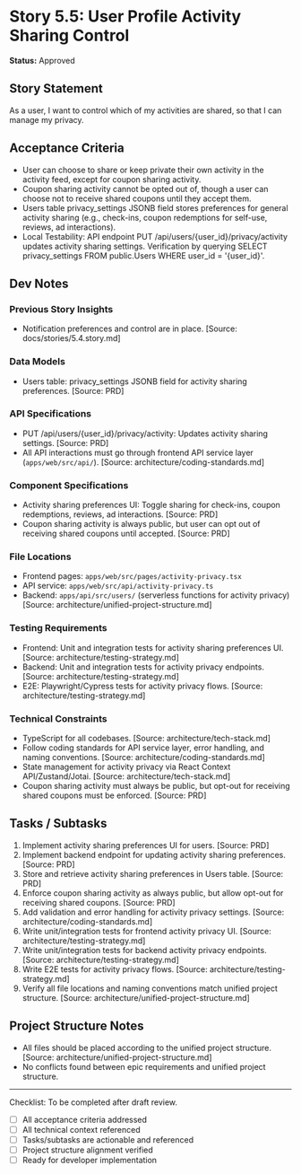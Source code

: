 # Story 5.5: User Profile Activity Sharing Control

**Status:** Approved

## Story Statement
As a user,
I want to control which of my activities are shared,
so that I can manage my privacy.

## Acceptance Criteria
- User can choose to share or keep private their own activity in the activity feed, except for coupon sharing activity.
- Coupon sharing activity cannot be opted out of, though a user can choose not to receive shared coupons until they accept them.
- Users table privacy_settings JSONB field stores preferences for general activity sharing (e.g., check-ins, coupon redemptions for self-use, reviews, ad interactions).
- Local Testability: API endpoint PUT /api/users/{user_id}/privacy/activity updates activity sharing settings. Verification by querying SELECT privacy_settings FROM public.Users WHERE user_id = '{user_id}'.

## Dev Notes
### Previous Story Insights
- Notification preferences and control are in place. [Source: docs/stories/5.4.story.md]

### Data Models
- Users table: privacy_settings JSONB field for activity sharing preferences. [Source: PRD]

### API Specifications
- PUT /api/users/{user_id}/privacy/activity: Updates activity sharing settings. [Source: PRD]
- All API interactions must go through frontend API service layer (`apps/web/src/api/`). [Source: architecture/coding-standards.md]

### Component Specifications
- Activity sharing preferences UI: Toggle sharing for check-ins, coupon redemptions, reviews, ad interactions. [Source: PRD]
- Coupon sharing activity is always public, but user can opt out of receiving shared coupons until accepted. [Source: PRD]

### File Locations
- Frontend pages: `apps/web/src/pages/activity-privacy.tsx`
- API service: `apps/web/src/api/activity-privacy.ts`
- Backend: `apps/api/src/users/` (serverless functions for activity privacy)
[Source: architecture/unified-project-structure.md]

### Testing Requirements
- Frontend: Unit and integration tests for activity sharing preferences UI. [Source: architecture/testing-strategy.md]
- Backend: Unit and integration tests for activity privacy endpoints. [Source: architecture/testing-strategy.md]
- E2E: Playwright/Cypress tests for activity privacy flows. [Source: architecture/testing-strategy.md]

### Technical Constraints
- TypeScript for all codebases. [Source: architecture/tech-stack.md]
- Follow coding standards for API service layer, error handling, and naming conventions. [Source: architecture/coding-standards.md]
- State management for activity privacy via React Context API/Zustand/Jotai. [Source: architecture/tech-stack.md]
- Coupon sharing activity must always be public, but opt-out for receiving shared coupons must be enforced. [Source: PRD]

## Tasks / Subtasks
1. Implement activity sharing preferences UI for users. [Source: PRD]
2. Implement backend endpoint for updating activity sharing preferences. [Source: PRD]
3. Store and retrieve activity sharing preferences in Users table. [Source: PRD]
4. Enforce coupon sharing activity as always public, but allow opt-out for receiving shared coupons. [Source: PRD]
5. Add validation and error handling for activity privacy settings. [Source: architecture/coding-standards.md]
6. Write unit/integration tests for frontend activity privacy UI. [Source: architecture/testing-strategy.md]
7. Write unit/integration tests for backend activity privacy endpoints. [Source: architecture/testing-strategy.md]
8. Write E2E tests for activity privacy flows. [Source: architecture/testing-strategy.md]
9. Verify all file locations and naming conventions match unified project structure. [Source: architecture/unified-project-structure.md]

## Project Structure Notes
- All files should be placed according to the unified project structure. [Source: architecture/unified-project-structure.md]
- No conflicts found between epic requirements and unified project structure.

---

Checklist: To be completed after draft review.
- [ ] All acceptance criteria addressed
- [ ] All technical context referenced
- [ ] Tasks/subtasks are actionable and referenced
- [ ] Project structure alignment verified
- [ ] Ready for developer implementation 